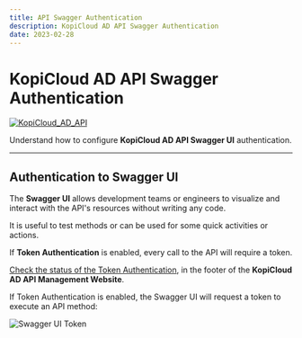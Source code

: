 ```yaml
---
title: API Swagger Authentication
description: KopiCloud AD API Swagger Authentication
date: 2023-02-28
---
```


# KopiCloud AD API Swagger Authentication
[![KopiCloud_AD_API](https://img.shields.io/badge/kopiCloud_ad-v1.0+-blueviolet.svg)](https://www.kopicloud-ad-api.com)

Understand how to configure **KopiCloud AD API Swagger UI** authentication.

----

## Authentication to Swagger UI

The **Swagger UI** allows development teams or engineers to visualize and interact with the API's resources without writing any code.

It is useful to test methods or can be used for some quick activities or actions.

If **Token Authentication** is enabled, every call to the API will require a token.

[Check the status of the Token Authentication](settings/token-authentication.md), in the footer of the **KopiCloud AD API Management Website**.

If Token Authentication is enabled, the Swagger UI will request a token to execute an API method:

![Swagger UI Token](https://help.kopicloud-ad-api.com/assets/docs/swagger_token.png)
